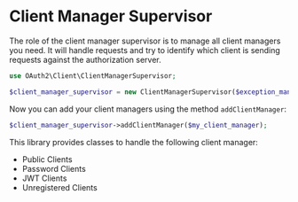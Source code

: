 Client Manager Supervisor
=========================

The role of the client manager supervisor is to manage all client managers you need.
It will handle requests and try to identify which client is sending requests against the authorization server.

```php
use OAuth2\Client\ClientManagerSupervisor;

$client_manager_supervisor = new ClientManagerSupervisor($exception_manager);
```

Now you can add your client managers using the method `addClientManager`:

```php
$client_manager_supervisor->addClientManager($my_client_manager);
```

This library provides classes to handle the following client manager:

* Public Clients
* Password Clients
* JWT Clients
* Unregistered Clients
